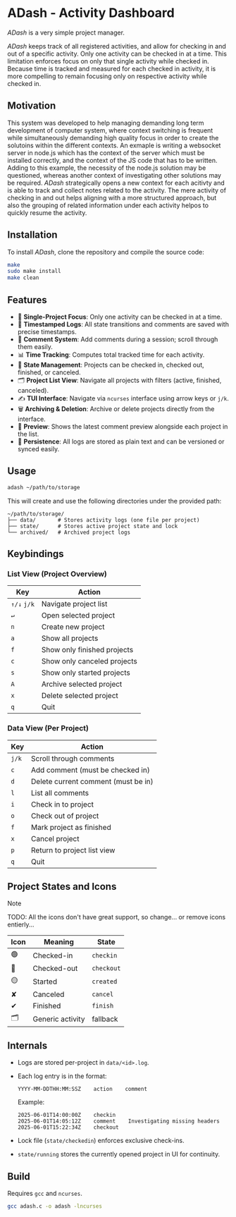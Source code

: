 # ADash - Activity Dashboard

_ADash_ is a very simple project manager.

_ADash_ keeps track of all registered activities, and allow for checking in and out of a specific activity. Only one activity can be checked in at a time. This limitation enforces focus on only that single activity while checked in. Because time is tracked and measured for each checked in activity, it is more compelling to remain focusing only on respective activity while checked in.

## Motivation

This system was developed to help managing demanding long term development of computer system, where context switching is frequent while simultaneously demanding high quality focus in order to create the solutoins within the different contexts. An exmaple is writing a websocket server in node.js which has the context of the server which must be installed correctly, and the context of the JS code that has to be written. Adding to this example, the necessity of the node.js solution may be questioned, whereas another context of investigating other solutions may be required. _ADash_ strategically opens a new context for each acitivty and is able to track and collect notes related to the activity. The mere activity of checking in and out helps aligning with a more structured approach, but also the grouping of related information under each activity helpos to quickly resume the activity.

## Installation

To install _ADash_, clone the repository and compile the source code:

```bash
make
sudo make install
make clean
```

## Features

- 🧠 **Single-Project Focus**: Only one activity can be checked in at a time.
- 📅 **Timestamped Logs**: All state transitions and comments are saved with precise timestamps.
- 💬 **Comment System**: Add comments during a session; scroll through them easily.
- 📊 **Time Tracking**: Computes total tracked time for each activity.
- 🔄 **State Management**: Projects can be checked in, checked out, finished, or canceled.
- 🗂 **Project List View**: Navigate all projects with filters (active, finished, canceled).
- ✍️ **TUI Interface**: Navigate via `ncurses` interface using arrow keys or `j/k`.
- 🗑 **Archiving & Deletion**: Archive or delete projects directly from the interface.
- 📝 **Preview**: Shows the latest comment preview alongside each project in the list.
- 💾 **Persistence**: All logs are stored as plain text and can be versioned or synced easily.

## Usage

```bash
adash ~/path/to/storage
```

This will create and use the following directories under the provided path:

```
~/path/to/storage/
├── data/       # Stores activity logs (one file per project)
├── state/      # Stores active project state and lock
└── archived/   # Archived project logs
```

## Keybindings

### List View (Project Overview)

| Key         | Action                      |
| ----------- | --------------------------- |
| `↑/↓` `j/k` | Navigate project list       |
| `↵`         | Open selected project       |
| `n`         | Create new project          |
| `a`         | Show all projects           |
| `f`         | Show only finished projects |
| `c`         | Show only canceled projects |
| `s`         | Show only started projects  |
| `A`         | Archive selected project    |
| `x`         | Delete selected project     |
| `q`         | Quit                        |

### Data View (Per Project)

| Key   | Action                              |
| ----- | ----------------------------------- |
| `j/k` | Scroll through comments             |
| `c`   | Add comment (must be checked in)    |
| `d`   | Delete current comment (must be in) |
| `l`   | List all comments                   |
| `i`   | Check in to project                 |
| `o`   | Check out of project                |
| `f`   | Mark project as finished            |
| `x`   | Cancel project                      |
| `p`   | Return to project list view         |
| `q`   | Quit                                |

## Project States and Icons

> [!NOTE]
> TODO: All the icons don't have great support, so change... or remove icons entierly...

| Icon | Meaning          | State      |
| ---- | ---------------- | ---------- |
| 🟢   | Checked-in       | `checkin`  |
| 🔴   | Checked-out      | `checkout` |
| 🟡   | Started          | `created`  |
| ✘    | Canceled         | `cancel`   |
| ✔   | Finished         | `finish`   |
| 🗂   | Generic activity | fallback   |

## Internals

- Logs are stored per-project in `data/<id>.log`.

- Each log entry is in the format:

  ```
  YYYY-MM-DDTHH:MM:SSZ    action    comment
  ```

  Example:

  ```
  2025-06-01T14:00:00Z    checkin
  2025-06-01T14:05:12Z    comment    Investigating missing headers
  2025-06-01T15:22:34Z    checkout
  ```

- Lock file (`state/checkedin`) enforces exclusive check-ins.

- `state/running` stores the currently opened project in UI for continuity.

## Build

Requires `gcc` and `ncurses`.

```bash
gcc adash.c -o adash -lncurses
```
